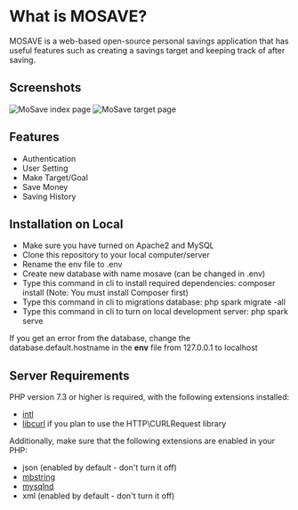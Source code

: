 # What is MOSAVE?
MOSAVE is a web-based open-source personal savings application that has useful features such as creating a savings target and keeping track of after saving.

## Screenshots
![MoSave index page](https://ik.imagekit.io/bcdeh9gg1p3/MoSave/MoSave1_gmwUwz4KD.png)
![MoSave target page](https://ik.imagekit.io/bcdeh9gg1p3/MoSave/MoSave2_ur-H8Spl9.png)

## Features
* Authentication
* User Setting
* Make Target/Goal
* Save Money
* Saving History

## Installation on Local

* Make sure you have turned on Apache2 and MySQL
* Clone this repository to your local computer/server
* Rename the env file to .env
* Create new database with name mosave (can be changed in .env)
* Type this command in cli to install required dependencies: composer install (Note: You must install Composer first)
* Type this command in cli to migrations database: php spark migrate -all
* Type this command in cli to turn on local development server: php spark serve

If you get an error from the database, change the database.default.hostname in the **env** file from 127.0.0.1 to localhost

## Server Requirements

PHP version 7.3 or higher is required, with the following extensions installed:

- [intl](http://php.net/manual/en/intl.requirements.php)
- [libcurl](http://php.net/manual/en/curl.requirements.php) if you plan to use the HTTP\CURLRequest library

Additionally, make sure that the following extensions are enabled in your PHP:

- json (enabled by default - don't turn it off)
- [mbstring](http://php.net/manual/en/mbstring.installation.php)
- [mysqlnd](http://php.net/manual/en/mysqlnd.install.php)
- xml (enabled by default - don't turn it off)
